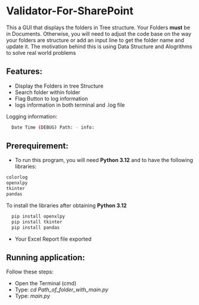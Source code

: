 # Validator-For-SharePoint

This a GUI that displays the folders in Tree structure. Your Folders **must** be in Documents. Otherwise, you will need to adjust the code base on the way your folders are structure or add an input line to get the folder name and update it. The motivation behind this is using Data Structure and Alogrithms to solve real world problems

## Features:
- Display the Folders in tree Structure
- Search folder within folder
- Flag Button to log information
- logs information in both terminal and .log file

Logging information:
  ```bash
    Date Time (DEBUG) Path: - info: 
  ```


## Prerequirement:
- To run this program, you will need **Python 3.12** and to have the following libraries:
```bash
colorlog
openxlpy
tkinter
pandas
```
To install the libraries after obtaining **Python 3.12**
```bash
  pip install openxlpy
  pip install tkinter
  pip install pandas
```
- Your Excel Report file exported

## Running application:
Follow these steps:
-  Open the Terminal (cmd)
-  Type: *cd Path_of_folder_with_main.py*
-  Type: *main.py* 
